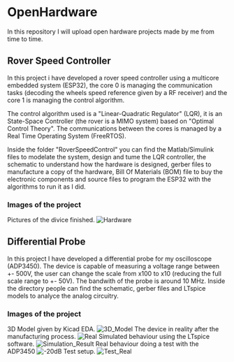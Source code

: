 # OpenHardware
In this repository I will upload open hardware projects made by me from time to time.

## Rover Speed Controller
In this project i have developed a rover speed controller using a multicore embedded system (ESP32), the core 0 is managing the communication tasks (decoding the wheels speed reference given by a RF receiver) and the core 1 is managing the control algorithm.

The control algorithm used is a "Linear-Quadratic Regulator" (LQR), it is an State-Space Controller (the rover is a MIMO system) based on "Optimal Control Theory". The communications between the cores is managed by a Real Time Operating System (FreeRTOS). 

Inside the folder "RoverSpeedControl" you can find the Matlab/Simulink files to modelate the system, design and tume the LQR controller, the schematic to understand how the hardware is designed, gerber files to manufacture a copy of the hardware, Bill Of Materials (BOM) file to buy the electronic components and source files to program the ESP32 with the algorithms to run it as I did.

### Images of the project
Pictures of the divice finished.
![Hardware](RoverSpeedControl/img/Planta_Perfil.png)


## Differential Probe
In this project I have developed a differential probe for my oscilloscope (ADP3450). The device is capable of measuring a voltage range between +- 500V, the user can change the scale from x100 to x10 (reducing the full scale range to +- 50V). The bandwith of the probe is around 10 MHz. Inside the directory people can find the schematic, gerber files and LTspice models to analyce the analog circuitry.

### Images of the project
3D Model given by Kicad EDA.
![3D_Model](https://github.com/JMcordobamendez/OpenHardware/assets/79694677/1e5c2da4-005e-4e99-b5d7-385fe00ee8c4)
The device in reality after the manufacturing process.
![Real](https://github.com/JMcordobamendez/OpenHardware/assets/79694677/1922a0cd-cd09-43c2-b694-89d4b15a0b88)
Simulated behaviour using the LTspice software.
![Simulation_Result](https://github.com/JMcordobamendez/OpenHardware/assets/79694677/7e137dad-4113-4fb5-b943-eaaa4a9e37b5)
Real behaviour doing a test with the ADP3450
![-20dB](https://github.com/JMcordobamendez/OpenHardware/assets/79694677/b32e05de-6dd4-4159-a5e1-706a3818a937)
Test setup.
![Test_Real](https://github.com/JMcordobamendez/OpenHardware/assets/79694677/a580dd4b-7fc1-4264-9605-53a9642e52a9)

